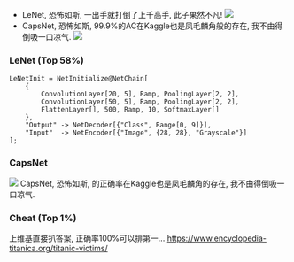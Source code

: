 - LeNet, 恐怖如斯, 一出手就打倒了上千高手, 此子果然不凡!
![](https://i.loli.net/2018/04/21/5adaea8f73d69.png)
- CapsNet, 恐怖如斯, $99.9\%$的AC在Kaggle也是凤毛麟角般的存在, 我不由得倒吸一口凉气.
![](https://i.loli.net/2018/04/21/5adaea8f7c49a.png)

### LeNet (Top 58%)

```mma
LeNetInit = NetInitialize@NetChain[
    {
        ConvolutionLayer[20, 5], Ramp, PoolingLayer[2, 2],
        ConvolutionLayer[50, 5], Ramp, PoolingLayer[2, 2],
        FlattenLayer[], 500, Ramp, 10, SoftmaxLayer[]
    },
    "Output" -> NetDecoder[{"Class", Range[0, 9]}],
    "Input"  -> NetEncoder[{"Image", {28, 28}, "Grayscale"}]
];
```




### CapsNet
![](https://i.loli.net/2018/04/21/5adaea8fa2c97.png)
CapsNet, 恐怖如斯, 的正确率在Kaggle也是凤毛麟角的存在, 我不由得倒吸一口凉气.



### Cheat (Top 1%)
上维基直接扒答案, 正确率100%可以排第一...
https://www.encyclopedia-titanica.org/titanic-victims/